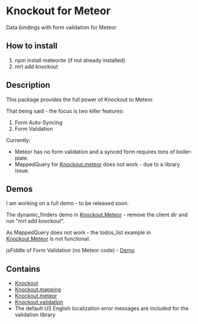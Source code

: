 # Knockout for Meteor

Data bindings with form validation for Meteor

## How to install 
1. npm install meteorite (if not already installed)
2. mrt add knockout

## Description
This package provides the full power of Knockout to Meteor.

That being said - the focus is two killer features:

1. Form Auto-Syncing
2. Form Validation

Currently:
* Meteor has no form validation and a synced form requires tons of boiler-plate.
* MappedQuery for [Knockout.meteor](https://github.com/steveluscher/knockout.meteor) does not work - due to a library issue. 

## Demos
I am working on a full demo - to be released soon.

The dynamic_finders demo in [Knockout.Meteor](https://github.com/steveluscher/knockout.meteor) - remove the client dir and run "mrt add knockout".

As MappedQuery does not work - the todos_list example in [Knockout.Meteor](https://github.com/steveluscher/knockout.meteor) is not functional.

jsFiddle of Form Validation (no Meteor code) - [Demo](http://jsfiddle.net/ericbarnard/KHFn8/)

## Contains
* [Knockout](https://github.com/SteveSanderson/knockout)
* [Knockout.mapping](https://github.com/SteveSanderson/knockout.mapping)
* [Knockout.meteor](https://github.com/steveluscher/knockout.meteor)
* [Knockout.validation](https://github.com/ericmbarnard/Knockout-Validation) 
* The default US English localization error messages are included for the validation library